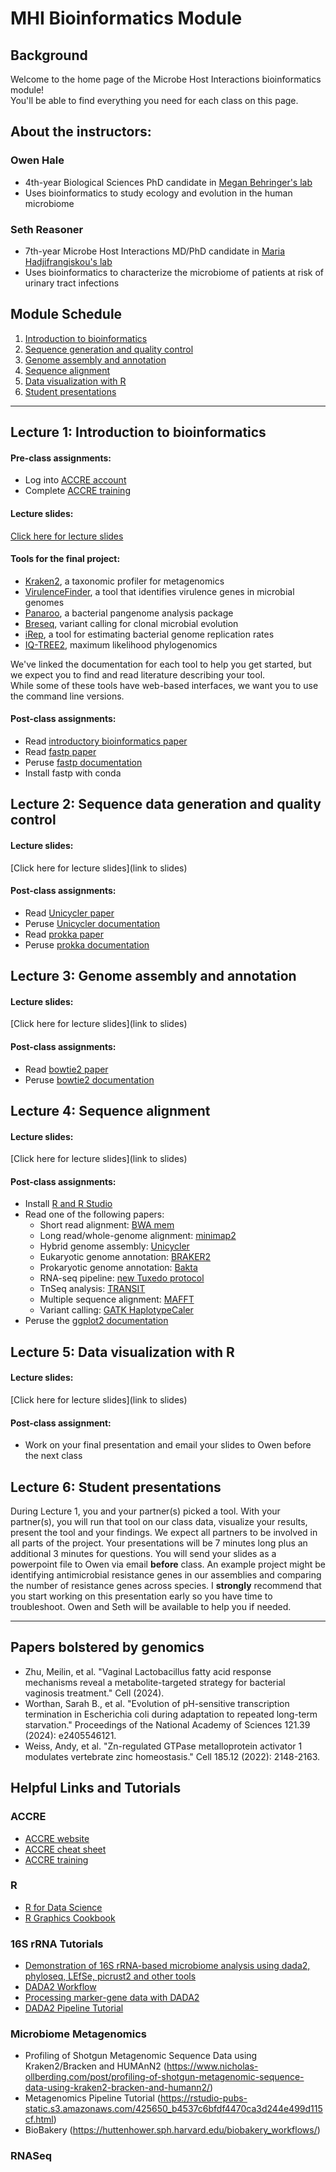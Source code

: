 # MHI Bioinformatics Module
## Background
Welcome to the home page of the Microbe Host Interactions bioinformatics module!\
You'll be able to find everything you need for each class on this page.

## About the instructors:
### Owen Hale
 - 4th-year Biological Sciences PhD candidate in [Megan Behringer's lab](https://behringerlab.wixsite.com/index)
 - Uses bioinformatics to study ecology and evolution in the human microbiome

### Seth Reasoner
 - 7th-year Microbe Host Interactions MD/PhD candidate in [Maria Hadjifrangiskou's lab](https://my.vanderbilt.edu/hadjifrangiskoulab/)
 - Uses bioinformatics to characterize the microbiome of patients at risk of urinary tract infections

## Module Schedule
1. [Introduction to bioinformatics](#lecture-1-introduction-to-bioinformatics)
2. [Sequence generation and quality control](#lecture-2-sequence-data-generation-and-quality-control)
3. [Genome assembly and annotation](#lecture-3-genome-assembly-and-annotation)
4. [Sequence alignment](#lecture-4-sequence-alignment)
5. [Data visualization with R](#lecture-5-data-visualization-with-r)
6. [Student presentations](#lecture-6-student-presentations)

***

## Lecture 1: Introduction to bioinformatics
#### Pre-class assignments:
 - Log into [ACCRE account](https://www.vanderbilt.edu/accre/)
 - Complete [ACCRE training](https://www.vanderbilt.edu/accre/required-training/)
#### Lecture slides:
[Click here for lecture slides](https://docs.google.com/presentation/d/1BbIJJxXv6dQ4siVwZKt_75FtPzUPPOCRh7aKnoqrbss/edit?usp=sharing)

#### Tools for the final project:
 - [Kraken2](https://github.com/DerrickWood/kraken2), a taxonomic profiler for metagenomics
 - [VirulenceFinder](https://bitbucket.org/genomicepidemiology/virulencefinder/src/master/), a tool that identifies virulence genes in microbial genomes
 - [Panaroo](https://gthlab.au/panaroo/#/), a bacterial pangenome analysis package
 - [Breseq](https://github.com/barricklab/breseq/wiki), variant calling for clonal microbial evolution
 - [iRep](https://github.com/christophertbrown/iRep/tree/master), a tool for estimating bacterial genome replication rates
 - [IQ-TREE2](http://www.iqtree.org/), maximum likelihood phylogenomics

We've linked the documentation for each tool to help you get started, but we expect you to find and read literature describing your tool.\
While some of these tools have web-based interfaces, we want you to use the command line versions.

#### Post-class assignments:
 - Read [introductory bioinformatics paper](https://doi.org/10.1371/journal.pcbi.1008645)
 - Read [fastp paper](https://doi.org/10.1002/imt2.107)
 - Peruse [fastp documentation](https://github.com/OpenGene/fastp)
 - Install fastp with conda

## Lecture 2: Sequence data generation and quality control
#### Lecture slides:
[Click here for lecture slides](link to slides)
#### Post-class assignments:
 - Read [Unicycler paper](https://doi.org/10.1371/journal.pcbi.1005595)
 - Peruse [Unicycler documentation](https://github.com/rrwick/Unicycler)
 - Read [prokka paper](https://doi.org/10.1093/bioinformatics/btu153)
 - Peruse [prokka documentation](https://github.com/tseemann/prokka)

## Lecture 3: Genome assembly and annotation
#### Lecture slides:
[Click here for lecture slides](link to slides)
#### Post-class assignments:
 - Read [bowtie2 paper](https://doi.org/10.1038/nmeth.1923)
 - Peruse [bowtie2 documentation](https://bowtie-bio.sourceforge.net/bowtie2/index.shtml)

## Lecture 4: Sequence alignment
#### Lecture slides:
[Click here for lecture slides](link to slides)
#### Post-class assignments:
 - Install [R and R Studio](https://posit.co/download/rstudio-desktop/)
 - Read one of the following papers:
     - Short read alignment: [BWA mem](https://doi.org/10.48550/arXiv.1303.3997)
     - Long read/whole-genome alignment: [minimap2](https://doi.org/10.1093/bioinformatics/bty191)
     - Hybrid genome assembly: [Unicycler](https://doi.org/10.1099/mgen.0.000132)
     - Eukaryotic genome annotation: [BRAKER2](https://doi.org/10.1093/nargab/lqaa108)
     - Prokaryotic genome annotation: [Bakta](https://doi.org/10.1099/mgen.0.000685)
     - RNA-seq pipeline: [new Tuxedo protocol](https://doi.org/10.1038/nprot.2016.095)
     - TnSeq analysis: [TRANSIT](https://doi.org/10.1371/journal.pcbi.1004401)
     - Multiple sequence alignment: [MAFFT](https://doi.org/10.1093/nar/gkf436)
     - Variant calling: [GATK HaplotypeCaler](https://doi.org/10.1101/201178)
 - Peruse the [ggplot2 documentation](https://ggplot2.tidyverse.org/)
   
## Lecture 5: Data visualization with R
#### Lecture slides:
[Click here for lecture slides](link to slides)
#### Post-class assignment:
 - Work on your final presentation and email your slides to Owen before the next class

## Lecture 6: Student presentations
During Lecture 1, you and your partner(s) picked a tool.
With your partner(s), you will run that tool on our class data, visualize your results, present the tool and your findings.
We expect all partners to be involved in all parts of the project.
Your presentations will be 7 minutes long plus an additional 3 minutes for questions.
You will send your slides as a powerpoint file to Owen via email **before** class.
An example project might be identifying antimicrobial resistance genes in our assemblies and comparing the number of resistance genes across species.
I **strongly** recommend that you start working on this presentation early so you have time to troubleshoot.
Owen and Seth will be available to help you if needed.

***

## Papers bolstered by genomics
 - Zhu, Meilin, et al. "Vaginal Lactobacillus fatty acid response mechanisms reveal a metabolite-targeted strategy for bacterial vaginosis treatment." Cell (2024).
 - Worthan, Sarah B., et al. "Evolution of pH-sensitive transcription termination in Escherichia coli during adaptation to repeated long-term starvation." Proceedings of the National Academy of Sciences 121.39 (2024): e2405546121.
 - Weiss, Andy, et al. "Zn-regulated GTPase metalloprotein activator 1 modulates vertebrate zinc homeostasis." Cell 185.12 (2022): 2148-2163.

## Helpful Links and Tutorials
### ACCRE
 - [ACCRE website](https://www.vanderbilt.edu/accre/)
 - [ACCRE cheat sheet](https://cdn.vanderbilt.edu/vu-URL/wp-content/uploads/sites/157/2018/02/19214952/ACCRE-Cheat-Sheet-March-2019.pdf)
 - [ACCRE training](https://www.vanderbilt.edu/accre/required-training/)
### R
 - [R for Data Science](https://r4ds.hadley.nz/)
 - [R Graphics Cookbook](https://r-graphics.org/)
### 16S rRNA Tutorials
 - [Demonstration of 16S rRNA-based microbiome analysis using dada2, phyloseq, LEfSe, picrust2 and other tools
](https://ycl6.github.io/16S-Demo/index.html)
 - [DADA2 Workflow](https://hypocolypse.github.io/16s-dada2.html)
 - [Processing marker-gene data with DADA2](https://web.stanford.edu/class/bios221/Pune/Labs/Lab_dada2/Lab_dada2_workflow.html)
 - [DADA2 Pipeline Tutorial](https://benjjneb.github.io/dada2/tutorial_1_2.html)
### Microbiome Metagenomics
 - Profiling of Shotgun Metagenomic Sequence Data using Kraken2/Bracken and HUMAnN2 (https://www.nicholas-ollberding.com/post/profiling-of-shotgun-metagenomic-sequence-data-using-kraken2-bracken-and-humann2/)
 - Metagenomics Pipeline Tutorial (https://rstudio-pubs-static.s3.amazonaws.com/425650_b4537c6bfdf4470ca3d244e499d115cf.html)
 - BioBakery (https://huttenhower.sph.harvard.edu/biobakery_workflows/)
### RNASeq
